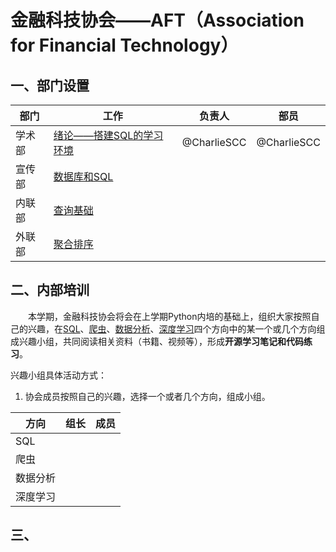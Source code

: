 # 金融科技协会——AFT（Association for Financial Technology）

## 一、部门设置

| 部门 | 工作  | 负责人 | 部员 |
| ------------ | ------------ | ------------ | ------------ |
| 学术部 | [绪论——搭建SQL的学习环境](绪论——搭建SQL的学习环境/绪论——搭建SQL的学习环境.md) | @CharlieSCC | @CharlieSCC |
| 宣传部 | [数据库和SQL]() | | |
| 内联部 | [查询基础]() |  |  |
| 外联部 | [聚合排序]() |  |  |

## 二、内部培训

&emsp;&emsp;本学期，金融科技协会将会在上学期Python内培的基础上，组织大家按照自己的兴趣，在[SQL]()、[爬虫]()、[数据分析]()、[深度学习]()四个方向中的某一个或几个方向组成兴趣小组，共同阅读相关资料（书籍、视频等），形成**开源学习笔记和代码练习**。

兴趣小组具体活动方式：
1. 协会成员按照自己的兴趣，选择一个或者几个方向，组成小组。

| 方向 | 组长  | 成员 |
| ------------ | ------------ | ------------ |
| SQL |  | |
| 爬虫 |  | |
| 数据分析 | |  |
| 深度学习 | |  |




## 三、
